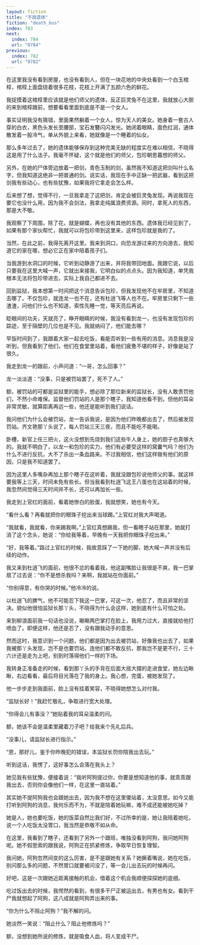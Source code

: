 ```yaml
---
layout: fiction
title: "不腐遗体"
fiction: "death_bus"
index: 783
next:
  index: 784
  url: "0784"
previous:
  index: 782
  url: "0782"
---
```

在这里我没有看到房屋，也没有看到人，但在一块花地的中央处看到一个白玉棺椁，棺椁上面盘绕着很多花枝，花枝上开满了五颜六色的鲜花。

我捉摸着这棺椁里应该就是他们师父的遗体，反正巨灵兔不在这里，我就放心大胆的来到棺椁跟前，想要看看里面到底是不是一个女人。

事实证明我没有猜错，里面果然躺着一个女人，惊为天人的美女。她身着一套古人穿的白衣，黑色头发长至腰部，宝石发簪闪闪发光。她闭着眼睛，面色红润，通体散发着一股冷气，单从外貌上来看，她就像是一个睡着的仙女。

那么多年过去了，她的遗体能够保存到这种完美无缺的程度实在难以相信，不晓得这是用了什么法子。我毫不怀疑，这个就是他们的师父，包珍朝思暮想的师父。

另外，在她的尸体旁边放着一把剑，青色玉制的剑，虽然我不知道这把剑叫什么名字，但我知道这绝非一把普通的剑。说实话，我现在手中正缺一把武器，看到这把剑我有些动心，也有些犹豫，如果我将它拿走会怎么样。

后来想了想，觉得不行，一旦我拿走了这把剑，肯定会被巨灵兔发现。再说我现在要它也没什么用，因为我不会剑法，我拿走纯属浪费资源。同时，拿死人的东西，那是大不敬。

我观察了下周围，除了花，就是蝴蝶，再也没有其他的东西。遗体我已经见到了，如果有那个家伙帮忙，我就可以将包珍带到这里来，这样包珍就是我的了。

当然，在此之前，我得先离开这里。我来到洞口，向恐龙游过来的方向游去，我知道它的家在哪，想必它正在家中陪着孩子们。

当我游到水洞口的时候，它听到动静游了出来，并将我带回地面。我跟它说，以后只要我在这里大喊一声，它就出来接我，它明白似的点点头。因为我知道，单凭我根本无法将包珍带进去，实际上我自己都进不去。

回到监狱，我本想第一时间把这个消息告诉包珍，但我发现他不在牢房里，不知道去哪了。不仅包珍，就连龙一也不在，还有杜逍飞等人也不在。牢房里只剩下一些渣渣，问他们什么也不知道，索性先睡一觉，等天亮后再说。

眨眼间的功夫，天就亮了，睁开眼睛的时候，我没有看到龙一，也没有发现包珍的踪迹，至于隔壁的几位也是不见。我就纳闷了，他们能去哪？

早饭时间到了，我跟着大家一起去吃饭，看能否听到一些有用的消息。消息我是没听到，但我看到了他们，他们在食堂里站着，看他们疲惫不堪的样子，好像是站了很久。

我走到龙一的跟前，小声问道：“一哥，怎么回事？”

龙一淡淡道：“没事，只是被罚站罢了，死不了人。”

额，被罚站的可都是监狱里的能手，想必除了那位新来的监狱长，没有人敢责罚他们，不然小命难保。监督他们罚站的人是那个瞎子，我知道他看不到，但他的耳朵非常灵敏，就算距离再远一些，他还是能听到我们说话。

我问他们为什么会被罚站，龙一告诉我说，是因为他们昨晚都出去了，然后被发现罚站。齐文艳那丫头说了，每人罚站三天三夜，而且不能吃不能喝。

卧槽，新官上任三把火，这火没想到先烧到我们这些牛人身上，她的胆子也真够大的。我就不明白了，以龙一和包珍的实力，他们有必要受这样的窝囊气吗？他们为什么不进行反抗，大不了杀出一条血路来。不过我相信，他们这样做有他们的原因，只是我不知道罢了。

因为这里人多嘴杂再加上那个瞎子在这听着，我就没跟包珍说他师父的事。就这样要我等上三天，时间未免有些长。但当我看到杜逍飞这王八蛋也在这站着的时候，我忽然间觉得三天时间并不长，还可以再加长一些。

我走到上官红的面前，看着她惨白的脸蛋，我就想笑，她也有今天。

“看什么看？再看就把你的眼珠子挖出来当球踢。”上官红对我大声喝道。

“我就看，我就看，你来踢我啊。”上官红真想踢我，但一看瞎子站在那里，她就打消了这个念头，她说：“你给我等着，早晚有一天我把你眼珠子挖出来。”

“好，我等着。”路过上官红的时候，我故意踩了一下她的脚，她大喊一声并没有后续的动作。

我又来到杜逍飞的面前，他很不忿的看着我，他这副嘴脸让我很是不爽，我一巴掌扇了过去说：“你不是想杀我吗？来啊，我就站在你面前。”

“你别得意，有你哭的时候。”他冷冷的说。

以杜逍飞的脾气，他不可能忍下我这一巴掌，可这一次，他忍了，而且非常的坚决。貌似他很怕监狱长那丫头，不晓得为什么会这样，她到底有什么可怕之处。

来到柳浪面前我一句话也没说，唰唰两巴掌打在脸上，我用力过大，直接就给他打喷血了。即便这样，他还是忍了，没有跟我动手的意思。

然而这时，我意识到一个问题，他们都是因为出去被罚站，好像我也出去了，如果我被那丫头发现，岂不是也要罚站。连他们都不敢反抗，那我岂不是更不行，三十六计还是走为上吧，别到时落得他们一样的下场。

我转身正准备走的时候，看到那丫头的手背在后面大摇大摆的走进食堂，她左边瞅瞅，右边看看，最后将目光落在了我的身上。我心想，完蛋，被她发现了。

他一步步走到我面前，脸上没有挂着笑容，不晓得她想怎么对付我。

“监狱长好！”我赶忙敬礼，争取进行宽大处理。

“你得会儿有事没？”她贴着我的耳朵温柔的问。

额，她该不会是温柔里藏着刀子吧？给我来个先礼后兵。

“没事儿，请监狱长进行指示。”

“恩，那好儿，鉴于你昨晚犯的错误，本监狱长罚你陪我出去玩。”

听到这话，我愣了，这好事怎么会落在我头上？

她见我有些犹豫，便接着说：“我听阿狗提过你，你要是想知道他的事，就乖乖跟我出去，否则你会像他们一样，在这里一直站着。”

其实她不提阿狗我也会跟她出去，因为我不想在这里傻站着，太没意思。如今又能打听到阿狗的消息，我何乐而不为，不就是陪着她玩嘛，难不成还能被她吃掉？

她是人，她也要吃饭，她的饭菜自然比我们好，不过所幸的是，她让我陪着她吃，说一个人吃饭太没胃口，我当然是恭敬不如从命。

在这里，我看到了瞎子，还看到了另外一个跟班，唯独没看到阿狗，我问她阿狗呢。她不假思索的跟我说，阿狗正在抓紧修炼，争取早日恢复理智。

我问她，阿狗忽然间变的这么厉害，是不是跟她有关系？她撅着嘴说，她在吃饭，别问那么多的问题，不然胃口就要被问没了，等一会儿出去玩的时候再问。

好吧，这是一次跟她近距离接触的机会，借着这个机会我顺便探探她的底细。

吃过饭出去的时候，我愕然的看到，有很多干尸正被运出去，有男也有女。看到干尸我就想起了阿狗，这八成就是阿狗弄出来的事。

“你为什么不阻止阿狗？”我不解的问。

她淡然一笑说：“阻止什么？阻止他修炼吗？”

额，没想到她所说的修炼，就是吸食人血，将人变成干尸。